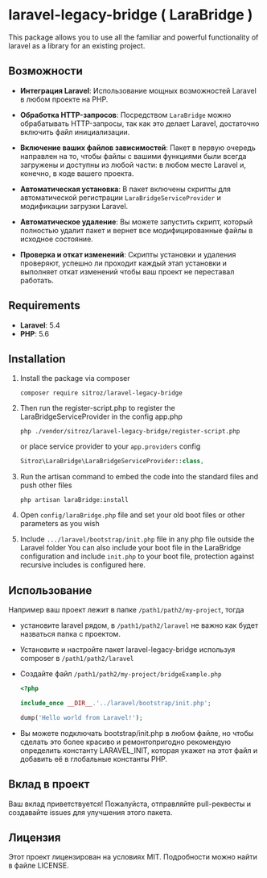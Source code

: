 # laravel-legacy-bridge ( LaraBridge )
This package allows you to use all the familiar and powerful functionality of laravel as a library for an existing project.

## Возможности

- **Интеграция Laravel**: Использование мощных возможностей Laravel в любом проекте на PHP.
- **Обработка HTTP-запросов**: Посредством `LaraBridge` можно обрабатывать HTTP-запросы, так как это делает Laravel, достаточно включить файл инициализации.
- **Включение ваших файлов зависимостей**: Пакет в первую очередь направлен на то, чтобы файлы с вашими функциями были всегда загружены и доступны из любой части: в любом месте Laravel и, конечно, в коде вашего проекта.


- **Автоматическая установка**: В пакет включены скрипты для автоматической регистрации 
`LaraBridgeServiceProvider` и модификации загрузки Laravel.
- **Автоматическое удаление**: Вы можете запустить скрипт, который полностью удалит пакет 
и вернет все модифицированные файлы в исходное состояние.
- **Проверка и откат изменений**: Скрипты установки и удаления проверяют, успешно ли 
проходит каждый этап установки и выполняет откат изменений чтобы ваш проект не переставал работать.

## Requirements

- **Laravel**: 5.4
- **PHP**: 5.6

## Installation

1. Install the package via composer
   ```CLI 
   composer require sitroz/laravel-legacy-bridge
   ```

2. Then run the register-script.php to register the LaraBridgeServiceProvider in the config app.php
   ```CLI
   php ./vendor/sitroz/laravel-legacy-bridge/register-script.php
   ```
   or place service provider to your `app.providers` config
   ```PHP
   Sitroz\LaraBridge\LaraBridgeServiceProvider::class,
   ```

3. Run the artisan command to embed the code into the standard files and push other files
   ```CLI
   php artisan laraBridge:install
   ```

4. Open `config/laraBridge.php` file and set your old boot files or other parameters as you wish

5. Include `.../laravel/bootstrap/init.php` file in any php file outside the Laravel folder
   You can also include your boot file in the LaraBridge configuration and include `init.php` 
   to your boot file, protection against recursive includes is configured here.


## Использование
Например ваш проект лежит в папке
`/path1/path2/my-project`, тогда 
- установите laravel рядом, в `/path1/path2/laravel` не важно как будет назваться папка с проектом.

- Установите и настройте пакет laravel-legacy-bridge используя composer в `/path1/path2/laravel`
- Создайте файл `/path1/path2/my-project/bridgeExample.php`
    ```PHP
    <?php
    
    include_once __DIR__.'../laravel/bootstrap/init.php';
    
    dump('Hello world from Laravel!');
    ```
- Вы можете подключать bootstrap/init.php в любом файле, но чтобы сделать это более красиво и ремонтопригодно
рекомендую определить константу LARAVEL_INIT, которая укажет на этот файл и добавить её в глобальные константы PHP.


## Вклад в проект

Ваш вклад приветствуется! Пожалуйста, отправляйте pull-реквесты и создавайте issues для улучшения этого пакета.

## Лицензия

Этот проект лицензирован на условиях MIT. Подробности можно найти в файле LICENSE.